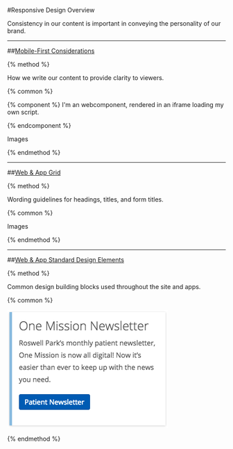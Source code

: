 #Responsive Design Overview

Consistency in our content is important in conveying the personality of our brand.

-----

##[Mobile-First Considerations](/responsive-design/mobile-first-considerations.md)

{% method %}

How we write our content to provide clarity to viewers.

{% common %}

{% component %}
<my-element>I'm an webcomponent, rendered in an iframe loading my own script.</my-element>
<script src="../code-snippets/sample-button.html"></script>
{% endcomponent %}

Images

{% endmethod %}

-----

##[Web & App Grid](/responsive-design/web-and-app-grid.md)

{% method %}

Wording guidelines for headings, titles, and form titles.

{% common %}

Images

{% endmethod %}

-----

##[Web & App Standard Design Elements](/responsive-design/web-and-app-standard-design-elements.md)

{% method %}

Common design building blocks used throughout the site and apps.

{% common %}

![](/assets/sidebar-card.png)

{% endmethod %}